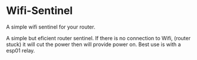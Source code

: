 # Wifi-Sentinel
A simple wifi sentinel for your router. 

A simple but eficient router sentinel. If there is no connection to Wifi, (router stuck) it will cut the power then will provide power on. 
Best use is with a esp01 relay.
